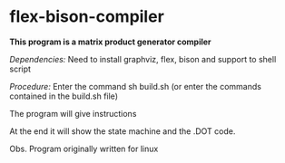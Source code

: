 # flex-bison-compiler


**This program is a matrix product generator compiler**



*Dependencies:*
Need to install graphviz, flex, bison and support to shell script 

*Procedure:*
Enter the command sh build.sh (or enter the commands contained in the build.sh file)


The program will give instructions

At the end it will show the state machine and the .DOT code.

Obs. Program originally written for linux
